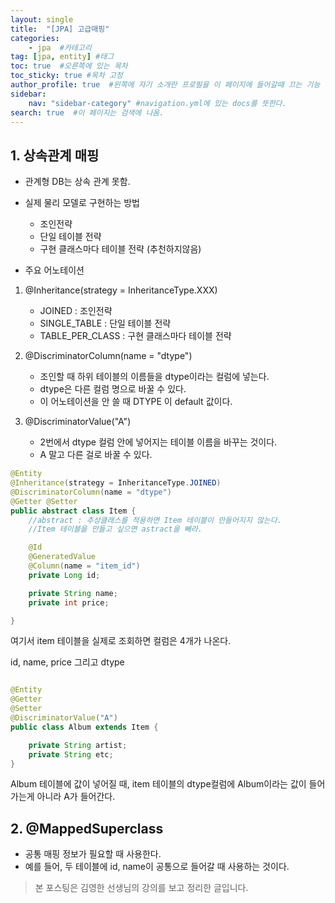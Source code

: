 ```yaml
---
layout: single
title:  "[JPA] 고급매핑"
categories: 
    - jpa  #카테고리
tag: [jpa, entity] #태그
toc: true  #오른쪽에 있는 목차
toc_sticky: true #목차 고정
author_profile: true  #왼쪽에 자기 소개란 프로필을 이 페이지에 들어갈때 끄는 기능
sidebar:
    nav: "sidebar-category" #navigation.yml에 있는 docs를 뜻한다.
search: true  #이 페이지는 검색에 나옴.
---
```


## 1. 상속관계 매핑

- 관계형 DB는 상속 관계 못함.
- 실제 물리 모델로 구현하는 방법
  - 조인전략
  - 단일 테이블 전략
  - 구현 클래스마다 테이블 전략 (추천하지않음)

- 주요 어노테이션
1. @Inheritance(strategy = InheritanceType.XXX)
    - JOINED : 조인전략
    - SINGLE_TABLE : 단일 테이블 전략
    - TABLE_PER_CLASS : 구현 클래스마다 테이블 전략

2. @DiscriminatorColumn(name = "dtype")
    - 조인할 때 하위 테이블의 이름들을 dtype이라는 컬럼에 넣는다. 
    - dtype은 다른 컬럼 명으로 바꿀 수 있다.
    - 이 어노테이션을 안 쓸 때 DTYPE 이 default 값이다.

3. @DiscriminatorValue("A")
    - 2번에서 dtype 컬럼 안에 넣어지는 테이블 이름을 바꾸는 것이다.
    - A 말고 다른 걸로 바꿀 수 있다.


```java
@Entity
@Inheritance(strategy = InheritanceType.JOINED)
@DiscriminatorColumn(name = "dtype")
@Getter @Setter
public abstract class Item {
    //abstract : 추상클래스를 적용하면 Item 테이블이 만들어지지 않는다.
    //Item 테이블을 만들고 싶으면 astract을 빼라.

    @Id
    @GeneratedValue
    @Column(name = "item_id")
    private Long id;

    private String name;
    private int price;

}
```

여기서 item 테이블을 실제로 조회하면 컬럼은 4개가 나온다.

id, name, price 그리고 dtype

```java

@Entity
@Getter
@Setter
@DiscriminatorValue("A")
public class Album extends Item {

    private String artist;
    private String etc;
}
```

Album 테이블에 값이 넣어질 때, item 테이블의 dtype컬럼에 Album이라는 값이 들어가는게 아니라 A가 들어간다.

## 2. @MappedSuperclass

- 공통 매핑 정보가 필요할 때 사용한다.
- 예를 들어, 두 테이블에 id, name이 공통으로 들어갈 때 사용하는 것이다.



> 본 포스팅은 김영한 선생님의 강의를 보고 정리한 글입니다. 